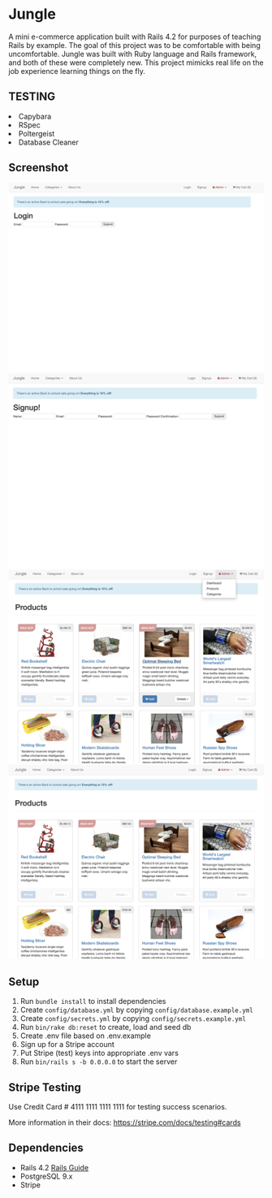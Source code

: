 # Jungle

A mini e-commerce application built with Rails 4.2 for purposes of teaching Rails by example.
The goal of this project was to be comfortable with being uncomfortable. Jungle was built with Ruby language and Rails framework, and both of these were completely new. This project mimicks real life on the job experience learning things on the fly.

## TESTING

<li>Capybara</li>
<li>RSpec</li>
<li>Poltergeist</li>
<li>Database Cleaner</li>

## Screenshot

!["Screenshot description"](docs/login-page.png)
!["Screenshot description"](docs/signup-page.png)
!["Screenshot description"](docs/home-page-admin.png)
!["Screenshot description"](docs/home-page.png)

## Setup

1. Run `bundle install` to install dependencies
2. Create `config/database.yml` by copying `config/database.example.yml`
3. Create `config/secrets.yml` by copying `config/secrets.example.yml`
4. Run `bin/rake db:reset` to create, load and seed db
5. Create .env file based on .env.example
6. Sign up for a Stripe account
7. Put Stripe (test) keys into appropriate .env vars
8. Run `bin/rails s -b 0.0.0.0` to start the server

## Stripe Testing

Use Credit Card # 4111 1111 1111 1111 for testing success scenarios.

More information in their docs: <https://stripe.com/docs/testing#cards>

## Dependencies

- Rails 4.2 [Rails Guide](http://guides.rubyonrails.org/v4.2/)
- PostgreSQL 9.x
- Stripe
